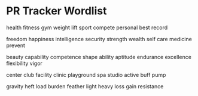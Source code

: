 # PR Tracker Wordlist
health
fitness
gym
weight
lift
sport
compete
personal
best
record

freedom
happiness
intelligence
security
strength
wealth
self
care
medicine
prevent

beauty
capability
competence
shape
ability
aptitude
endurance
excellence
flexibility
vigor

center
club
facility
clinic
playground
spa
studio
active
buff
pump

gravity
heft
load
burden
feather
light
heavy
loss
gain
resistance
